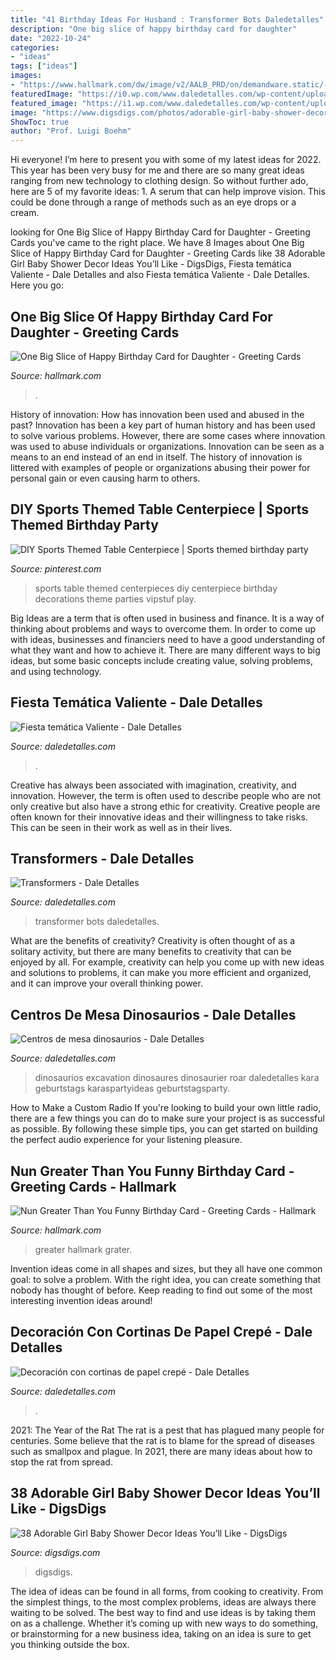 ```yaml
---
title: "41 Birthday Ideas For Husband : Transformer Bots Daledetalles"
description: "One big slice of happy birthday card for daughter"
date: "2022-10-24"
categories:
- "ideas"
tags: ["ideas"]
images:
- "https://www.hallmark.com/dw/image/v2/AALB_PRD/on/demandware.static/-/Sites-hallmark-master/default/dw1be490a6/images/finished-goods/Nun-With-a-Cheese-Grater-Funny-Birthday-Card_369ZZB3705_04.jpg?sw=1200&amp;sh=1200&amp;sm=fit"
featuredImage: "https://i0.wp.com/www.daledetalles.com/wp-content/uploads/2016/02/merida-valiente1.jpg"
featured_image: "https://i1.wp.com/www.daledetalles.com/wp-content/uploads/2016/08/decoracion-con-papel-creppe13.jpg"
image: "https://www.digsdigs.com/photos/adorable-girl-baby-shower-decor-ideas-youll-like-12.jpg"
ShowToc: true
author: "Prof. Luigi Boehm"
---
```



Hi everyone! I’m here to present you with some of my latest ideas for 2022. This year has been very busy for me and there are so many great ideas ranging from new technology to clothing design. So without further ado, here are 5 of my favorite ideas: 1. A serum that can help improve vision. This could be done through a range of methods such as an eye drops or a cream. 
	

		
looking for One Big Slice of Happy Birthday Card for Daughter - Greeting Cards you've came to the right place. We have 8 Images about One Big Slice of Happy Birthday Card for Daughter - Greeting Cards like 38 Adorable Girl Baby Shower Decor Ideas You’ll Like - DigsDigs, Fiesta temática Valiente - Dale Detalles and also Fiesta temática Valiente - Dale Detalles. Here you go:
		
    
## One Big Slice Of Happy Birthday Card For Daughter - Greeting Cards

<img loading=lazy src="https://www.hallmark.com/dw/image/v2/AALB_PRD/on/demandware.static/-/Sites-hallmark-master/default/dw724a51c7/images/finished-goods/One-Big-Slice-of-Happy-Birthday-Card-for-Daughter-root-239LGH1111_PV.1.LGH1111.jpg_Source_Image.jpg" onerror="this.onerror=null;this.src='https://tse4.mm.bing.net/th?id=OIP.MgoaVdXR5yoaqoJsQdIK_wHaKz&amp;pid=15.1';" alt="One Big Slice of Happy Birthday Card for Daughter - Greeting Cards">

_Source: hallmark.com_

>. 

	

History of innovation: How has innovation been used and abused in the past?
Innovation has been a key part of human history and has been used to solve various problems. However, there are some cases where innovation was used to abuse individuals or organizations. Innovation can be seen as a means to an end instead of an end in itself. The history of innovation is littered with examples of people or organizations abusing their power for personal gain or even causing harm to others.

    
## DIY Sports Themed Table Centerpiece | Sports Themed Birthday Party

<img loading=lazy src="https://i.pinimg.com/736x/a1/40/23/a14023dde8d7c454ceb7cfed93f3fc9f.jpg" onerror="this.onerror=null;this.src='https://tse3.mm.bing.net/th?id=OIP.91flHkj9nF_hzmK6bx8jtwHaJ3&amp;pid=15.1';" alt="DIY Sports Themed Table Centerpiece | Sports themed birthday party">

_Source: pinterest.com_

>sports table themed centerpieces diy centerpiece birthday decorations theme parties vipstuf play. 

	

Big Ideas are a term that is often used in business and finance. It is a way of thinking about problems and ways to overcome them. In order to come up with ideas, businesses and financiers need to have a good understanding of what they want and how to achieve it. There are many different ways to big ideas, but some basic concepts include creating value, solving problems, and using technology.

    
## Fiesta Temática Valiente - Dale Detalles

<img loading=lazy src="https://i0.wp.com/www.daledetalles.com/wp-content/uploads/2016/02/merida-valiente1.jpg" onerror="this.onerror=null;this.src='https://tse2.mm.bing.net/th?id=OIP.AOE9B35YHvUuuExrBtTMXgHaLI&amp;pid=15.1';" alt="Fiesta temática Valiente - Dale Detalles">

_Source: daledetalles.com_

>. 

	

Creative has always been associated with imagination, creativity, and innovation. However, the term is often used to describe people who are not only creative but also have a strong ethic for creativity. Creative people are often known for their innovative ideas and their willingness to take risks. This can be seen in their work as well as in their lives.

    
## Transformers - Dale Detalles

<img loading=lazy src="https://i0.wp.com/www.daledetalles.com/wp-content/uploads/2016/02/transformers20.jpg" onerror="this.onerror=null;this.src='https://tse1.mm.bing.net/th?id=OIP.risQ1RcvvUkMelLDKCrwRQHaJ4&amp;pid=15.1';" alt="Transformers - Dale Detalles">

_Source: daledetalles.com_

>transformer bots daledetalles. 

	

What are the benefits of creativity?
Creativity is often thought of as a solitary activity, but there are many benefits to creativity that can be enjoyed by all. For example, creativity can help you come up with new ideas and solutions to problems, it can make you more efficient and organized, and it can improve your overall thinking power.

    
## Centros De Mesa Dinosaurios - Dale Detalles

<img loading=lazy src="https://i0.wp.com/www.daledetalles.com/wp-content/uploads/2016/03/centro-de-mesa-dinosaurios7.jpg?resize=564%2C845" onerror="this.onerror=null;this.src='https://tse4.mm.bing.net/th?id=OIP.xFZKAVp4Yf6VenwHR_cjYQHaLG&amp;pid=15.1';" alt="Centros de mesa dinosaurios - Dale Detalles">

_Source: daledetalles.com_

>dinosaurios excavation dinosaures dinosaurier roar daledetalles kara geburtstags karaspartyideas geburtstagsparty. 

	

How to Make a Custom Radio
If you're looking to build your own little radio, there are a few things you can do to make sure your project is as successful as possible. By following these simple tips, you can get started on building the perfect audio experience for your listening pleasure.

    
## Nun Greater Than You Funny Birthday Card - Greeting Cards - Hallmark

<img loading=lazy src="https://www.hallmark.com/dw/image/v2/AALB_PRD/on/demandware.static/-/Sites-hallmark-master/default/dw1be490a6/images/finished-goods/Nun-With-a-Cheese-Grater-Funny-Birthday-Card_369ZZB3705_04.jpg?sw=1200&amp;sh=1200&amp;sm=fit" onerror="this.onerror=null;this.src='https://tse1.mm.bing.net/th?id=OIP.JJdetIZvC1TvJbNmOnGWlAHaHa&amp;pid=15.1';" alt="Nun Greater Than You Funny Birthday Card - Greeting Cards - Hallmark">

_Source: hallmark.com_

>greater hallmark grater. 

	

Invention ideas come in all shapes and sizes, but they all have one common goal: to solve a problem. With the right idea, you can create something that nobody has thought of before. Keep reading to find out some of the most interesting invention ideas around!

    
## Decoración Con Cortinas De Papel Crepé - Dale Detalles

<img loading=lazy src="https://i1.wp.com/www.daledetalles.com/wp-content/uploads/2016/08/decoracion-con-papel-creppe13.jpg" onerror="this.onerror=null;this.src='https://tse2.mm.bing.net/th?id=OIP.E4NAf9MPIJqd3Gz9_BuhvwHaJ4&amp;pid=15.1';" alt="Decoración con cortinas de papel crepé - Dale Detalles">

_Source: daledetalles.com_

>. 

	

2021: The Year of the Rat
The rat is a pest that has plagued many people for centuries. Some believe that the rat is to blame for the spread of diseases such as smallpox and plague. In 2021, there are many ideas about how to stop the rat from spread.

    
## 38 Adorable Girl Baby Shower Decor Ideas You’ll Like - DigsDigs

<img loading=lazy src="https://www.digsdigs.com/photos/adorable-girl-baby-shower-decor-ideas-youll-like-12.jpg" onerror="this.onerror=null;this.src='https://tse1.mm.bing.net/th?id=OIP.Igmbe_SkCbzg8OchExkCXwHaJ4&amp;pid=15.1';" alt="38 Adorable Girl Baby Shower Decor Ideas You’ll Like - DigsDigs">

_Source: digsdigs.com_

>digsdigs. 

	

The idea of ideas can be found in all forms, from cooking to creativity. From the simplest things, to the most complex problems, ideas are always there waiting to be solved. The best way to find and use ideas is by taking them on as a challenge. Whether it’s coming up with new ways to do something, or brainstorming for a new business idea, taking on an idea is sure to get you thinking outside the box.

